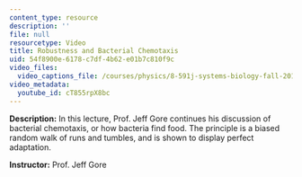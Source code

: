 ```yaml
---
content_type: resource
description: ''
file: null
resourcetype: Video
title: Robustness and Bacterial Chemotaxis
uid: 54f8900e-6178-c7df-4b62-e01b7c810f9c
video_files:
  video_captions_file: /courses/physics/8-591j-systems-biology-fall-2014/lecture-videos/robustness-and-bacterial-chemotaxis/cT855rpX8bc.vtt
video_metadata:
  youtube_id: cT855rpX8bc
---
```


**Description:** In this lecture, Prof. Jeff Gore continues his discussion of bacterial chemotaxis, or how bacteria find food. The principle is a biased random walk of runs and tumbles, and is shown to display perfect adaptation.

**Instructor:** Prof. Jeff Gore